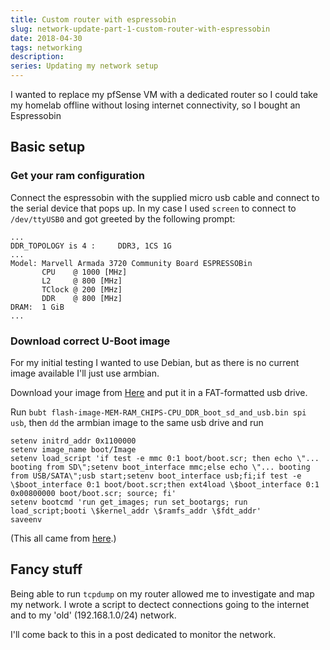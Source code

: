 ```yaml
---
title: Custom router with espressobin
slug: network-update-part-1-custom-router-with-espressobin
date: 2018-04-30
tags: networking
description: 
series: Updating my network setup
---
```

I wanted to replace my pfSense VM with a dedicated router so I could take my homelab offline without losing internet connectivity, so I bought an Espressobin


## Basic setup

### Get your ram configuration
Connect the espressobin with the supplied micro usb cable and connect to the serial device that pops up. In my case I used `screen` to connect to `/dev/ttyUSB0` and got greeted by the following prompt:

```
...
DDR_TOPOLOGY is 4 :     DDR3, 1CS 1G
...
Model: Marvell Armada 3720 Community Board ESPRESSOBin
       CPU    @ 1000 [MHz]
       L2     @ 800 [MHz]
       TClock @ 200 [MHz]
       DDR    @ 800 [MHz]
DRAM:  1 GiB
...
```

### Download correct U-Boot image

For my initial testing I wanted to use Debian, but as there is no current image available I'll just use armbian.

Download your image from [Here](https://dl.armbian.com/espressobin/u-boot/) and put it in a FAT-formatted usb drive.

Run `bubt flash-image-MEM-RAM_CHIPS-CPU_DDR_boot_sd_and_usb.bin spi usb`, then `dd` the armbian image to the same usb drive and run

```
setenv initrd_addr 0x1100000
setenv image_name boot/Image
setenv load_script 'if test -e mmc 0:1 boot/boot.scr; then echo \"... booting from SD\";setenv boot_interface mmc;else echo \"... booting from USB/SATA\";usb start;setenv boot_interface usb;fi;if test -e \$boot_interface 0:1 boot/boot.scr;then ext4load \$boot_interface 0:1 0x00800000 boot/boot.scr; source; fi'
setenv bootcmd 'run get_images; run set_bootargs; run load_script;booti \$kernel_addr \$ramfs_addr \$fdt_addr'
saveenv
```

(This all came from [here](https://www.armbian.com/espressobin/).)

## Fancy stuff

Being able to run `tcpdump` on my router allowed me to investigate and map my network. I wrote a script to dectect connections going to the internet and to my 'old' (192.168.1.0/24) network.

I'll come back to this in a post dedicated to monitor the network.

